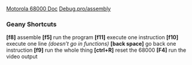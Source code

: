 
[Motorola 68000 Doc](http://www.easy68k.com/files/EASy68KQuickRef.pdf)
[Debug.pro/assembly](http://www.debug-pro.com/epita/archi/s3/en/)

### Geany Shortcuts

**\[f8\]** assemble 
**\[f5\]** run the program
**\[f11\]** execute one instruction
**\[f10]** execute one line _(doesn’t go in functions)_
**\[back space\]** go back one instruction
**\[f9\]** run the whole thing
**\[ctrl+R\]** reset the 68000
**\[F4\]** run the video output

